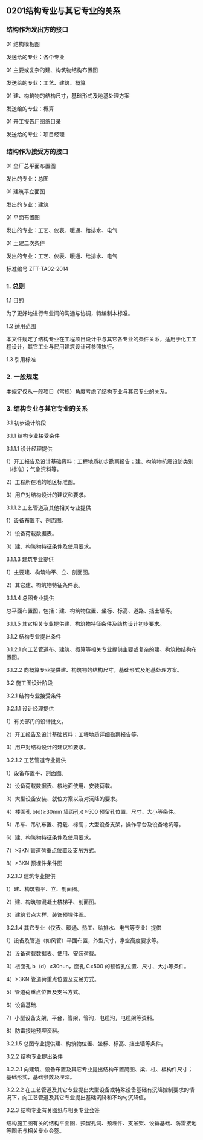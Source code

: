 ## 0201结构专业与其它专业的关系

### 结构作为发出方的接口

01 结构模板图

发送给的专业：各个专业

01 主要或复杂的建、构筑物结构布置图

发送给的专业：工艺、建筑、概算

01 建、构筑物的结构尺寸，基础形式及地基处理方案

发送给的专业：概算

01 开工报告用图纸目录

发送给的专业：项目经理

### 结构作为接受方的接口

01 全厂总平面布置图

发出的专业：总图

01 建筑平立面图

发出的专业：建筑

01 平面布置图

发出的专业：工艺、仪表、暖通、给排水、电气

01 土建二次条件

发出的专业：工艺、仪表、暖通、给排水、电气






标准编号 ZTT-TA02-2014

### 1. 总则

1.1 目的

为了更好地进行专业间的沟通与协调，特编制本标准。

1.2 适用范围

本文件规定了结构专业在工程项目设计中与其它各专业的条件关系，适用于化工工程设计，其它工业与民用建筑设计可参照执行。

1.3 引用标准

### 2. 一般规定

本规定仅从一般项目（常规）角度考虑了结构专业与其它专业的关系。

### 3. 结构专业与其它专业的关系

3.1 初步设计阶段

3.1.1 结构专业接受条件

3.1.1.1 设计经理提供

1）开工报告及设计基础资料：工程地质初步勘察报告；建、构筑物抗震设防类别（标准）；气象资料等。

2）工程所在地的地区标准图。

3）用户对结构设计的建议和要求。

3.1.1.2 工艺管道及其他相关专业提供

1）设备布置平、剖面图。

2）设备荷载数据表。

3）建、构筑物特征条件及使用要求。

3.1.1.3 建筑专业提供

1）主要建、构筑物平、立、剖面图。

2）其它建、构筑物特征条件表。

3.1.1.4 总图专业提供

总平面布置图，包括：建、构筑物位置、坐标、标高、道路、挡土墙等。

3.1.1.5 其它相关专业提供建、构筑物特征条件及结构设计初步要求。

3.1.2 结构专业提出条件

3.1.2.1 向工艺管道布、建筑、概算等相关专业提供主要或复杂的建、构筑物结构布置图。

3.1.2.2 向概算专业提供建、构筑物的结构尺寸，基础形式及地基处理方案。

3.2 施工图设计阶段

3.2.1 结构专业接受条件

3.2.1.1 设计经理提供

1）有关部门的设计批文。

2）开工报告及设计基础资料；工程地质详细勘察报告等。

3）用户对结构设计的建议和要求。

3.2.1.2 工艺管道专业提供

1）设备布置平、剖面图。

2）设备荷载数据表、楼地面使用、安装荷载。

3）大型设备安装、就位方案以及对沉降的要求。

4）楼面孔 b(d)≥30mm 墙面孔￠≥500 预留孔位置、尺寸、大小等条件。

5）吊车、吊轨布置、荷载、标高；大型设备支架，操作平台及设备地坑等。

6）建、构筑物特征条件及使用要求。

7）>3KN 管道荷重点位置及支吊方式。

8）>3KN 预埋件条件图

3.2.1.3 建筑专业提供

1）建、构筑物平、立、剖面图。

2）建、构筑物混凝土楼梯平、剖面图。

3）建筑节点大样、装饰预埋件图。

3.2.1.4 其它专业（仪表、暖通、热工、给排水、电气等专业）提供

1）设备及管道（如风管）平面布置，外型尺寸，净空高度要求等。

2）设备荷载数据表、使用、安装荷载。

3）楼面孔 b（d）≥30nun，面孔 C≥500 的预留孔位置、尺寸、大小等条件。

4）>3KN 管道荷重点位置及支吊方式。

5）管道荷重点位置及支吊方式。

6）设备基础.

7）小型设备支架，平台，管架，管沟，电缆沟，电缆架等资料。

8）防雷接地预埋资料。

3.2.1.5 总图专业提供建、构筑物位置、坐标、标高、挡土墙等条件。

3.2.2 结构专业提出条件

3.2.2.1 向建筑、设备布置及其它专业提出结构布置简图、梁、柱、板构件尺寸；基础形式，基础参数及埋深。

3.2.2.2 在工艺管道及其它专业提出大型设备或特殊设备基础有沉降控制要求的情况下，向工艺管道及其它专业提出基础沉降和不均匀沉降值。

3.2.3 结构专业有关图纸与相关专业会签

结构施工图有关的结构平面图、预留孔洞、预埋件、支吊架、设备基础、防雷接地等图纸与相关专业会签。